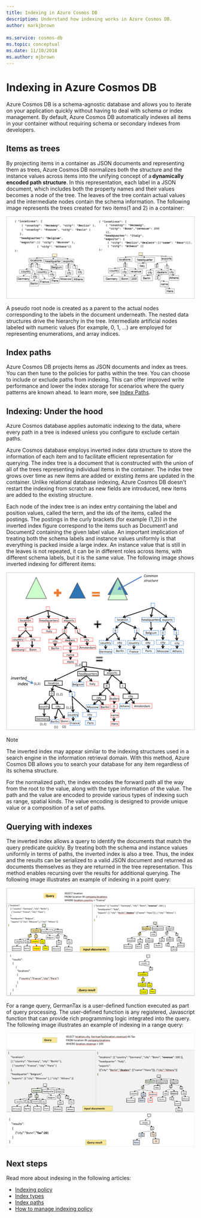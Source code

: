 ```yaml
---
title: Indexing in Azure Cosmos DB 
description: Understand how indexing works in Azure Cosmos DB.
author: markjbrown

ms.service: cosmos-db
ms.topic: conceptual
ms.date: 11/10/2018
ms.author: mjbrown
---
```


# Indexing in Azure Cosmos DB

Azure Cosmos DB is a schema-agnostic database and allows you to iterate on your application quickly without having to deal with schema or index management. By default, Azure Cosmos DB automatically indexes all items in your container without requiring schema or secondary indexes from developers.

## Items as trees

By projecting items in a container as JSON documents and representing them as trees, Azure Cosmos DB normalizes both the structure and the instance values across items into the unifying concept of a **dynamically encoded path structure**. In this representation, each label in a JSON document, which includes both the property names and their values becomes a node of the tree. The leaves of the tree contain actual values and the intermediate nodes contain the schema information. The following image represents the trees created for two items(1 and 2) in a container:

![Tree representation for two different items in an Azure Cosmos container](./media/index-overview/indexing-as-tree.png)

A pseudo root node is created as a parent to the actual nodes corresponding to the labels in the document underneath. The nested data structures drive the hierarchy in the tree. Intermediate artificial nodes labeled with numeric values (for example, 0, 1, ...) are employed for representing enumerations, and array indices.

## Index paths

Azure Cosmos DB projects items as JSON documents and index as trees. You can then tune to the policies for paths within the tree. You can choose to include or exclude paths from indexing. This can offer improved write performance and lower the index storage for scenarios where the query patterns are known ahead. to learn more, see [Index Paths](index-paths.md).

## Indexing: Under the hood

Azure Cosmos database applies automatic indexing to the data, where every path in a tree is indexed unless you configure to exclude certain paths.

Azure Cosmos database employs inverted index data structure to store the information of each item and to facilitate efficient representation for querying. The index tree is a document that is constructed with the union of all of the trees representing individual items in the container. The index tree grows over time as new items are added or existing items are updated in the container. Unlike relational database indexing, Azure Cosmos DB doesn't restart the indexing from scratch as new fields are introduced, new items are added to the existing structure. 

Each node of the index tree is an index entry containing the label and position values, called the term, and the ids of the items, called the postings. The postings in the curly brackets (for example {1,2}) in the inverted index figure correspond to the items such as Document1 and Document2 containing the given label value. An important implication of treating both the schema labels and instance values uniformly is that everything is packed inside a large index. An instance value that is still in the leaves is not repeated, it can be in different roles across items, with different schema labels, but it is the same value. The following image shows inverted indexing for different items:

![Indexing under the hood, inverted Index](./media/index-overview/inverted-index.png)

> [!NOTE]
> The inverted index may appear similar to the indexing structures used in a search engine in the information retrieval domain. With this method, Azure Cosmos DB allows you to search your database for any item regardless of its schema structure.

For the normalized path, the index encodes the forward path all the way from the root to the value, along with the type information of the value. The path and the value are encoded to provide various types of indexing such as range, spatial kinds. The value encoding is designed to provide unique value or a composition of a set of paths.

## Querying with indexes

The inverted index allows a query to identify the documents that match the query predicate quickly. By treating both the schema and instance values uniformly in terms of paths, the inverted index is also a tree. Thus, the index and the results can be serialized to a valid JSON document and returned as documents themselves as they are returned in the tree representation. This method enables recursing over the results for additional querying. The following image illustrates an example of indexing in a point query:  

![Point query example](./media/index-overview/index-point-query.png)

For a range query, GermanTax is a user-defined function executed as part of query processing. The user-defined function is any registered, Javascript function that can provide rich programming logic integrated into the query. The following image illustrates an example of indexing in a range query:

![Range query example](./media/index-overview/index-range-query.png)

## Next steps

Read more about indexing in the following articles:

- [Indexing policy](indexing-policy.md)
- [Index types](index-types.md)
- [Index paths](index-paths.md)
- [How to manage indexing policy](how-to-manage-indexing-policy.md)